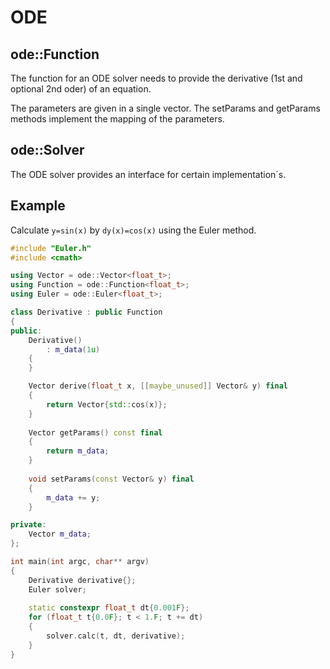 # ODE

## ode::Function

The function for an ODE solver needs to provide the derivative (1st and optional 2nd oder) of an equation.

The parameters are given in a single vector. The setParams and getParams methods implement the mapping of the parameters. 

## ode::Solver

The ODE solver provides an interface for certain implementation´s. 

## Example

Calculate `y=sin(x)` by `dy(x)=cos(x)` using the Euler method. 

```cpp
#include "Euler.h"
#include <cmath>

using Vector = ode::Vector<float_t>;
using Function = ode::Function<float_t>;
using Euler = ode::Euler<float_t>;

class Derivative : public Function
{
public:
    Derivative()
        : m_data(1u)
    {
    }

    Vector derive(float_t x, [[maybe_unused]] Vector& y) final
    {
        return Vector{std::cos(x)};
    }
    
    Vector getParams() const final
    {
        return m_data;
    }
    
    void setParams(const Vector& y) final
    {
        m_data += y;
    }

private:
    Vector m_data;
};

int main(int argc, char** argv)
{
    Derivative derivative{};
    Euler solver;
    
    static constexpr float_t dt{0.001F};
    for (float_t t{0.0F}; t < 1.F; t += dt)
    {
        solver.calc(t, dt, derivative);
    }
}
```

